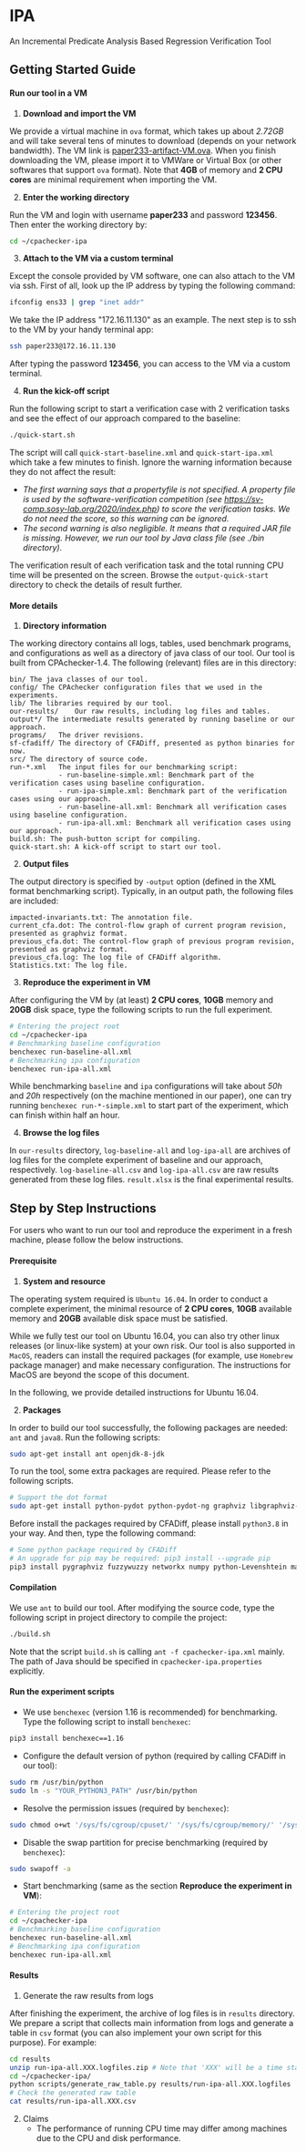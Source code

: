 # IPA
An Incremental Predicate Analysis Based Regression Verification Tool

## Getting Started Guide

#### **Run our tool in a VM**

1. **Download and import the VM**

We provide a virtual machine in `ova` format, which takes up about *2.72GB* and will take several tens of minutes to download (depends on your network bandwidth). The VM link is [paper233-artifact-VM.ova](https://drive.google.com/file/d/1olAs3aZ1nXc6l5x1R--LiJTdPznOUMPZ/view?usp=sharing). When you finish downloading the VM, please import it to VMWare or Virtual Box (or other softwares that support `ova` format). Note that **4GB** of memory and **2 CPU cores** are minimal requirement when importing the VM.

2. **Enter the working directory**

Run the VM and login with username **paper233** and password **123456**. Then enter the working directory by: 

```bash
cd ~/cpachecker-ipa
```

3. **Attach to the VM via a custom terminal**

Except the console provided by VM software, one can also attach to the VM via ssh. First of all, look up the IP address by typing the following command:

```bash
ifconfig ens33 | grep "inet addr"
```

We take the IP address "172.16.11.130" as an example. The next step is to ssh to the VM by your handy terminal app:

```bash
ssh paper233@172.16.11.130
```

After typing the password **123456**, you can access to the VM via a custom terminal.

4. **Run the kick-off script**

Run the following script to start a verification case with 2 verification tasks and see the effect of our approach compared to the baseline:

```bash
./quick-start.sh	
```

The script will call `quick-start-baseline.xml` and `quick-start-ipa.xml` which take a few minutes to finish. Ignore the warning information because they do not affect the result:

- *The first warning says that a propertyfile is not specified. A property file is used by the software-verification competition (see https://sv-comp.sosy-lab.org/2020/index.php) to score the verification tasks. We do not need the score, so this warning can be ignored.*
- *The second warning is also negligible. It means that a required JAR file is missing. However, we run our tool by Java class file (see ./bin directory).*

The verification result of each verification task and the total running CPU time will be presented on the screen. Browse the `output-quick-start` directory to check the details of result further.

#### **More details**

1. **Directory information**

The working directory contains all logs, tables, used benchmark programs, and configurations as well as a directory of java class of our tool. Our tool is built from CPAchecker-1.4. The following (relevant) files are in this directory:

```
bin/ The java classes of our tool.
config/	The CPAchecker configuration files that we used in the experiments.
lib/ The libraries required by our tool.
our-results/	Our raw results, including log files and tables.
output*/ The intermediate results generated by running baseline or our approach.
programs/	The driver revisions.
sf-cfadiff/ The directory of CFADiff, presented as python binaries for now.
src/ The directory of source code.
run-*.xml	The input files for our benchmarking script:
			- run-baseline-simple.xml: Benchmark part of the verification cases using baseline configuration.
			- run-ipa-simple.xml: Benchmark part of the verification cases using our approach.
			- run-baseline-all.xml: Benchmark all verification cases using baseline configuration.
			- run-ipa-all.xml: Benchmark all verification cases using our approach.
build.sh: The push-button script for compiling.
quick-start.sh: A kick-off script to start our tool.
```

2. **Output files**

The output directory is specified by ```-output``` option (defined in the XML format benchmarking script). Typically, in an output path, the following files are included:

```
impacted-invariants.txt: The annotation file.
current_cfa.dot: The control-flow graph of current program revision, presented as graphviz format.
previous_cfa.dot: The control-flow graph of previous program revision, presented as graphviz format.
previous_cfa.log: The log file of CFADiff algorithm.
Statistics.txt: The log file.
```

3. **Reproduce the experiment in VM**

After configuring the VM by (at least) **2 CPU cores**, **10GB** memory and **20GB** disk space, type the following scripts to run the full experiment.

```bash
# Entering the project root
cd ~/cpachecker-ipa
# Benchmarking baseline configuration
benchexec run-baseline-all.xml
# Benchmarking ipa configuration
benchexec run-ipa-all.xml
```

While benchmarking `baseline` and `ipa` configurations will take about *50h* and *20h* respectively (on the machine mentioned in our paper), one can try running `benchexec run-*-simple.xml` to start part of the experiment, which can finish within half an hour.

4. **Browse the log files**

In `our-results` directory, `log-baseline-all` and `log-ipa-all` are archives of log files for the complete experiment of baseline and our approach, respectively. `log-baseline-all.csv` and `log-ipa-all.csv` are raw results generated from these log files. `result.xlsx` is the final experimental results.

## Step by Step Instructions

For users who want to run our tool and reproduce the experiment in a fresh machine, please follow the below instructions.

#### **Prerequisite**

1. **System and resource**

The operating system required is `Ubuntu 16.04`. In order to conduct a complete experiment, the minimal resource of **2 CPU cores**, **10GB** available memory and **20GB** available disk space must be satisfied.

While we fully test our tool on Ubuntu 16.04, you can also try other linux releases (or linux-like system) at your own risk. Our tool is also supported in `MacOS`, readers can install the required packages (for example, use `Homebrew` package manager) and make necessary configuration. The instructions for MacOS are beyond the scope of this document.

In the following, we provide detailed instructions for Ubuntu 16.04.

2. **Packages**

In order to build our tool successfully, the following packages are needed: `ant` and `java8`. Run the following scripts:

```bash
sudo apt-get install ant openjdk-8-jdk
```

To run the tool, some extra packages are required. Please refer to the following scripts.

```bash
# Support the dot format
sudo apt-get install python-pydot python-pydot-ng graphviz libgraphviz-dev libbz2-dev
```

Before install the packages required by CFADiff, please install `python3.8` in your way. And then, type the following command:

```bash
# Some python package required by CFADiff
# An upgrade for pip may be required: pip3 install --upgrade pip
pip3 install pygraphviz fuzzywuzzy networkx numpy python-Levenshtein matplotlib
```

#### **Compilation**

We use `ant` to build our tool. After modifying the source code, type the following script in project directory to compile the project: 

```bash
./build.sh
```

Note that the script `build.sh` is calling `ant -f cpachecker-ipa.xml` mainly. The path of Java should be specified in `cpachecker-ipa.properties` explicitly.

#### **Run the experiment scripts**

- We use `benchexec` (version 1.16 is recommended) for benchmarking. Type the following script to install `benchexec`:

```bash
pip3 install benchexec==1.16
```

- Configure the default version of python (required by calling CFADiff in our tool):

```bash
sudo rm /usr/bin/python
sudo ln -s "YOUR_PYTHON3_PATH" /usr/bin/python
```

- Resolve the permission issues (required by `benchexec`):

```bash
sudo chmod o+wt '/sys/fs/cgroup/cpuset/' '/sys/fs/cgroup/memory/' '/sys/fs/cgroup/freezer/' '/sys/fs/cgroup/cpu,cpuacct/'
```

- Disable the swap partition for precise benchmarking  (required by `benchexec`):

```bash
sudo swapoff -a
```

- Start benchmarking (same as the section **Reproduce the experiment in VM**):

```bash
# Entering the project root
cd ~/cpachecker-ipa
# Benchmarking baseline configuration
benchexec run-baseline-all.xml
# Benchmarking ipa configuration
benchexec run-ipa-all.xml
```

#### **Results**

1. Generate the raw results from logs

After finishing the experiment, the archive of log files is in `results` directory. We prepare a script that collects main information from logs and generate a table in `csv` format (you can also implement your own script for this purpose). For example:

```bash
cd results
unzip run-ipa-all.XXX.logfiles.zip # Note that 'XXX' will be a time stamp
cd ~/cpachecker-ipa/
python scripts/generate_raw_table.py results/run-ipa-all.XXX.logfiles
# Check the generated raw table
cat results/run-ipa-all.XXX.csv
```

2. Claims
   - The performance of running CPU time may differ among machines due to the CPU and disk performance.
